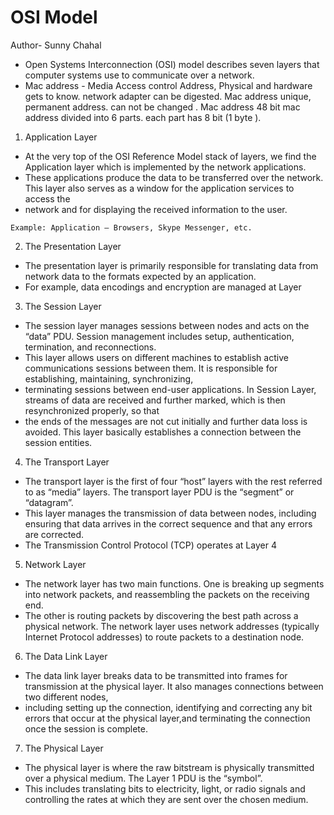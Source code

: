 # OSI Model
Author- Sunny Chahal
- Open Systems Interconnection (OSI) model describes seven layers that computer systems use to communicate over a network.  
- Mac address - Media Access control Address, Physical and hardware gets to know. network adapter can be digested. Mac address unique, permanent address.
  can not be changed . Mac address 48 bit mac address divided into 6 parts. each part has 8 bit (1 byte ).

1.  Application Layer 
   - At the very top of the OSI Reference Model stack of layers, we find the Application layer which is implemented by the network applications.
   - These applications produce the data to be transferred over the network. This layer also serves as a window for the application services to access the 
   - network and for displaying the received information to the user. 
 
    Example: Application – Browsers, Skype Messenger, etc. 

2.  The Presentation Layer
  
   - The presentation layer is primarily responsible for translating data from network data to the formats expected by an application.
   - For example, data encodings and encryption are managed at Layer

3.  The Session Layer

   - The session layer manages sessions between nodes and acts on the “data” PDU. Session management includes setup, authentication, termination, and reconnections.
   - This layer allows users on different machines to establish active communications sessions between them. It is responsible for establishing, maintaining, synchronizing,
   - terminating sessions between end-user applications. In Session Layer, streams of data are received and further marked, which is then resynchronized properly, so that
   - the ends of the messages are not cut initially and further data loss is avoided. This layer basically establishes a connection between the session entities. 

4.  The Transport Layer

   - The transport layer is the first of four “host” layers with the rest referred to as “media” layers. The transport layer PDU is the “segment” or “datagram”.
   - This layer manages the transmission of data between nodes, including ensuring that data arrives in the correct sequence and that any errors are corrected.
   - The Transmission Control Protocol (TCP) operates at Layer 4
 
5.  Network Layer

   - The network layer has two main functions. One is breaking up segments into network packets, and reassembling the packets on the receiving end.
   - The other is routing packets by discovering the best path across a physical network. The network layer uses network addresses (typically Internet Protocol addresses) to route packets to a destination node.

6.  The Data Link Layer

   - The data link layer breaks data to be transmitted into frames for transmission at the physical layer. It also manages connections between two different nodes,
   - including setting up the connection, identifying and correcting any bit errors that occur at the physical layer,and terminating the connection once the session is complete.

7.  The Physical Layer

   - The physical layer is where the raw bitstream is physically transmitted over a physical medium. The Layer 1 PDU is the “symbol”.
   - This includes translating bits to electricity, light, or radio signals and controlling the rates at which they are sent over the chosen medium.